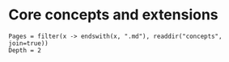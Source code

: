 
# Core concepts and extensions

```@contents
Pages = filter(x -> endswith(x, ".md"), readdir("concepts", join=true))
Depth = 2
```
